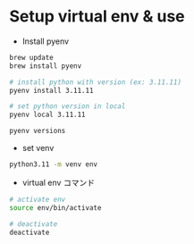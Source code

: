 # Setup virtual env & use

- Install pyenv

```bash
brew update
brew install pyenv

# install python with version (ex: 3.11.11)
pyenv install 3.11.11

# set python version in local
pyenv local 3.11.11

pyenv versions
```

- set venv

```bash
python3.11 -m venv env
```

- virtual env コマンド

```bash
# activate env
source env/bin/activate

# deactivate
deactivate
```
